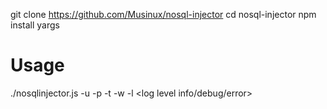 git clone https://github.com/Musinux/nosql-injector
cd nosql-injector
npm install yargs

# Usage
./nosqlinjector.js -u <url> -p <param to inject> -t <time between each request> -w <String that permits to know if we are in the right direction> -l <log level info/debug/error>
